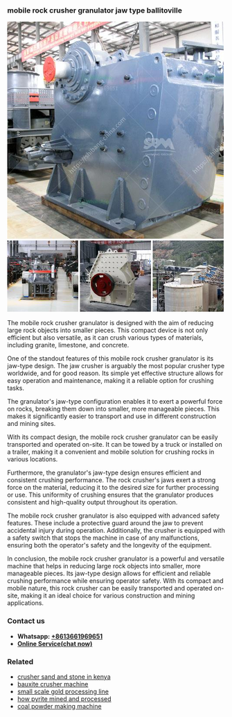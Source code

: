<h3>mobile rock crusher granulator jaw type ballitoville</h3><img src='1706773446.jpg' alt=''><p>The mobile rock crusher granulator is designed with the aim of reducing large rock objects into smaller pieces. This compact device is not only efficient but also versatile, as it can crush various types of materials, including granite, limestone, and concrete.</p><p>One of the standout features of this mobile rock crusher granulator is its jaw-type design. The jaw crusher is arguably the most popular crusher type worldwide, and for good reason. Its simple yet effective structure allows for easy operation and maintenance, making it a reliable option for crushing tasks.</p><p>The granulator's jaw-type configuration enables it to exert a powerful force on rocks, breaking them down into smaller, more manageable pieces. This makes it significantly easier to transport and use in different construction and mining sites.</p><p>With its compact design, the mobile rock crusher granulator can be easily transported and operated on-site. It can be towed by a truck or installed on a trailer, making it a convenient and mobile solution for crushing rocks in various locations.</p><p>Furthermore, the granulator's jaw-type design ensures efficient and consistent crushing performance. The rock crusher's jaws exert a strong force on the material, reducing it to the desired size for further processing or use. This uniformity of crushing ensures that the granulator produces consistent and high-quality output throughout its operation.</p><p>The mobile rock crusher granulator is also equipped with advanced safety features. These include a protective guard around the jaw to prevent accidental injury during operation. Additionally, the crusher is equipped with a safety switch that stops the machine in case of any malfunctions, ensuring both the operator's safety and the longevity of the equipment.</p><p>In conclusion, the mobile rock crusher granulator is a powerful and versatile machine that helps in reducing large rock objects into smaller, more manageable pieces. Its jaw-type design allows for efficient and reliable crushing performance while ensuring operator safety. With its compact and mobile nature, this rock crusher can be easily transported and operated on-site, making it an ideal choice for various construction and mining applications.</p><h3>Contact us</h3><ul><li><strong>Whatsapp:&nbsp;<a href="https://wa.me/8613661969651">+8613661969651</a></strong></li><li><a href="https://swt.shibang-china.com/?git&amp;zhl&amp;mobile rock crusher granulator jaw type ballitoville"><strong>Online Service(chat now)</strong></a></li></ul><h3>Related</h3><ul><li><a href='crusher sand and stone in kenya.md'>crusher sand and stone in kenya</a></li><li><a href='bauxite crusher machine.md'>bauxite crusher machine</a></li><li><a href='small scale gold processing line.md'>small scale gold processing line</a></li><li><a href='how pyrite mined and processed.md'>how pyrite mined and processed</a></li><li><a href='coal powder making machine.md'>coal powder making machine</a></li></ul>